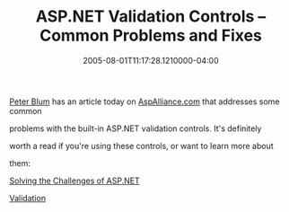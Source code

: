 ﻿---
title: ASP.NET Validation Controls – Common Problems and Fixes
date: "2005-08-01T11:17:28.1210000-04:00"
description: Peter Blum has an article today on AspAlliance.com that addresses
featuredImage: img/1901-featured.png
---

[Peter Blum](http://peterblum.com/) has an article today on [AspAlliance.com](http://aspalliance.com/) that addresses some common

problems with the built-in ASP.NET validation controls. It's definitely

worth a read if you're using these controls, or want to learn more about

them:

[Solving the Challenges of ASP.NET](http://aspalliance.com/699)

[Validation](http://aspalliance.com/699)


